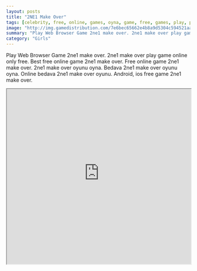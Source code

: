 ```yaml
---
layout: posts
title: "2NE1 Make Over"
tags: [celebrity, free, online, games, oyna, game, free, games, play, play, games]
image: "http://img.gamedistribution.com/7e6bec65662e4b8a9d5304c594521aa5.jpg"
summary: "Play Web Browser Game 2ne1 make over. 2ne1 make over play game online only free. Best free online game 2ne1 make over. Free online game 2ne1 make over. 2ne1 make over oyunu oyna. Bedava 2ne1 make over oyunu oyna. Online bedava 2ne1 make over oyunu. Android, ios free game 2ne1 make over."
category: "Girls"
---
```


Play Web Browser Game 2ne1 make over. 2ne1 make over play game online only free. Best free online game 2ne1 make over. Free online game 2ne1 make over. 2ne1 make over oyunu oyna. Bedava 2ne1 make over oyunu oyna. Online bedava 2ne1 make over oyunu. Android, ios free game 2ne1 make over.

<iframe width="100%" height="480px;" src="http://flash.gamedistribution.com?game=7e6bec65662e4b8a9d5304c594521aa5"></iframe>